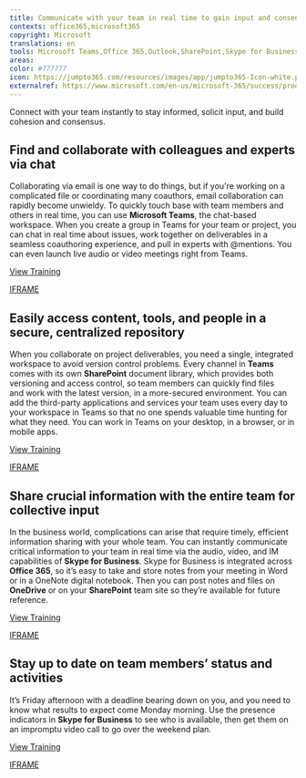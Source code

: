 ```yaml
---
title: Communicate with your team in real time to gain input and consensus
contexts: office365,microsoft365
copyright: Microsoft
translations: en
tools: Microsoft Teams,Office 365,Outlook,SharePoint,Skype for Business
areas: 
color: #777777
icon: https://jumpto365.com/resources/images/app/jumpto365-Icon-white.png
externalref: https://www.microsoft.com/en-us/microsoft-365/success/productivitylibrary/communicate-with-your-team-in-real-time-to-gain-input-and-consensus
---
```

Connect with your team instantly to stay informed, solicit input, and build cohesion and consensus.


## Find and collaborate with colleagues and experts via chat

Collaborating via email is one way to do things, but if you're working on a complicated file or coordinating many coauthors, email collaboration can rapidly become unwieldy. To quickly touch base with team members and others in real time, you can use **Microsoft Teams**, the chat-based workspace. When you create a group in Teams for your team or project, you can chat in real time about issues, work together on deliverables in a seamless coauthoring experience, and pull in experts with @mentions. You can even launch live audio or video meetings right from Teams.

[View Training](https://support.office.com/article/Productive-conversations-99d33aaa-0743-47c6-a476-eb0a24abcb7e)

[IFRAME](https://www.microsoft.com/en-us/videoplayer/embed/RE1UmI7)

## Easily access content, tools, and people in a secure, centralized repository

When you collaborate on project deliverables, you need a single, integrated workspace to avoid version control problems. Every channel in **Teams** comes with its own **SharePoint** document library, which provides both versioning and access control, so team members can quickly find files and work with the latest version, in a more-secured environment. You can add the third-party applications and services your team uses every day to your workspace in Teams so that no one spends valuable time hunting for what they need. You can work in Teams on your desktop, in a browser, or in mobile apps.

[View Training](https://support.office.com/article/Enable-and-configure-versioning-for-a-list-or-library-1555D642-23EE-446A-990A-BCAB618C7A37)

[IFRAME](https://www.microsoft.com/en-us/videoplayer/embed/RE1UCma)

## Share crucial information with the entire team for collective input

In the business world, complications can arise that require timely, efficient information sharing with your whole team. You can instantly communicate critical information to your team in real time via the audio, video, and IM capabilities of **Skype for Business**. Skype for Business is integrated across **Office 365**, so it’s easy to take and store notes from your meeting in Word or in a OneNote digital notebook. Then you can post notes and files on **OneDrive** or on your **SharePoint** team site so they’re available for future reference.

[View Training](https://support.office.com/article/Video-Communicate-your-way-c50059a4-9114-4c81-8581-bd4fd6e97fc6)

[IFRAME](https://www.microsoft.com/en-us/videoplayer/embed/RE1UF1x)

## Stay up to date on team members’ status and activities

It’s Friday afternoon with a deadline bearing down on you, and you need to know what results to expect come Monday morning. Use the presence indicators in **Skype for Business** to see who is available, then get them on an impromptu video call to go over the weekend plan.

[View Training](https://support.office.com/article/Make-calls-with-Skype-for-Business-bc5e084d-ddb9-403d-abd5-fbe99cd8a8ab)

[IFRAME](https://www.microsoft.com/en-us/videoplayer/embed/RE1UMOR)

